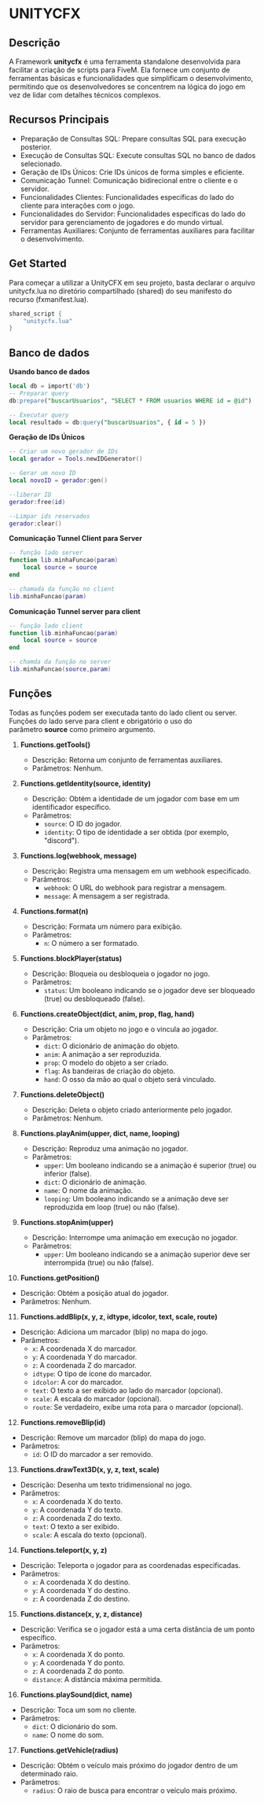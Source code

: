 # UNITYCFX
## Descrição
A Framework **unitycfx** é uma ferramenta standalone desenvolvida para facilitar a criação de scripts para FiveM. Ela fornece um conjunto de ferramentas básicas e funcionalidades que simplificam o desenvolvimento, permitindo que os desenvolvedores se concentrem na lógica do jogo em vez de lidar com detalhes técnicos complexos.

## Recursos Principais
- Preparação de Consultas SQL: Prepare consultas SQL para execução posterior. 
- Execução de Consultas SQL: Execute consultas SQL no banco de dados selecionado.
- Geração de IDs Únicos: Crie IDs únicos de forma simples e eficiente.
- Comunicação Tunnel: Comunicação bidirecional entre o cliente e o servidor.
- Funcionalidades Clientes: Funcionalidades específicas do lado do cliente para interações com o jogo.
- Funcionalidades do Servidor: Funcionalidades específicas do lado do servidor para gerenciamento de jogadores e do mundo virtual.
- Ferramentas Auxiliares: Conjunto de ferramentas auxiliares para facilitar o desenvolvimento.
## Get Started
Para começar a utilizar a UnityCFX em seu projeto, basta declarar o arquivo unitycfx.lua no diretório compartilhado (shared) do seu manifesto do recurso (fxmanifest.lua).
```lua
shared_script {
    "unitycfx.lua"
}
```
## Banco de dados
**Usando banco de dados**
```sql
local db = import('db')
-- Preparar query
db:prepare("buscarUsuarios", "SELECT * FROM usuarios WHERE id = @id")

-- Executar query
local resultado = db:query("buscarUsuarios", { id = 5 })
```
**Geração de IDs Únicos**
```lua
-- Criar um novo gerador de IDs
local gerador = Tools.newIDGenerator()

-- Gerar um novo ID
local novoID = gerador:gen()

--liberar ID
gerador:free(id)

--Limpar ids reservados
gerador:clear()
```
**Comunicação Tunnel Client para Server**
```lua
-- função lado server
function lib.minhaFuncao(param)
    local source = source
end

-- chamada da função no client
lib.minhaFuncao(param)
```
**Comunicação Tunnel server para client**
```lua
-- função lado client
function lib.minhaFuncao(param)
    local source = source
end

-- chamda da função no server
lib.minhaFuncao(source,param)
```
## Funções
Todas as funções podem ser executada tanto do lado client ou server. Funções do lado serve para client e obrigatório o uso do parâmetro **source** como primeiro argumento.
1. **Functions.getTools()**
   - Descrição: Retorna um conjunto de ferramentas auxiliares.
   - Parâmetros: Nenhum.

2. **Functions.getIdentity(source, identity)**
   - Descrição: Obtém a identidade de um jogador com base em um identificador específico.
   - Parâmetros:
     - `source`: O ID do jogador.
     - `identity`: O tipo de identidade a ser obtida (por exemplo, "discord").

3. **Functions.log(webhook, message)**
   - Descrição: Registra uma mensagem em um webhook especificado.
   - Parâmetros:
     - `webhook`: O URL do webhook para registrar a mensagem.
     - `message`: A mensagem a ser registrada.

4. **Functions.format(n)**
   - Descrição: Formata um número para exibição.
   - Parâmetros:
     - `n`: O número a ser formatado.

5. **Functions.blockPlayer(status)**
   - Descrição: Bloqueia ou desbloqueia o jogador no jogo.
   - Parâmetros:
     - `status`: Um booleano indicando se o jogador deve ser bloqueado (true) ou desbloqueado (false).

6. **Functions.createObject(dict, anim, prop, flag, hand)**
   - Descrição: Cria um objeto no jogo e o vincula ao jogador.
   - Parâmetros:
     - `dict`: O dicionário de animação do objeto.
     - `anim`: A animação a ser reproduzida.
     - `prop`: O modelo do objeto a ser criado.
     - `flag`: As bandeiras de criação do objeto.
     - `hand`: O osso da mão ao qual o objeto será vinculado.

7. **Functions.deleteObject()**
   - Descrição: Deleta o objeto criado anteriormente pelo jogador.
   - Parâmetros: Nenhum.

8. **Functions.playAnim(upper, dict, name, looping)**
   - Descrição: Reproduz uma animação no jogador.
   - Parâmetros:
     - `upper`: Um booleano indicando se a animação é superior (true) ou inferior (false).
     - `dict`: O dicionário de animação.
     - `name`: O nome da animação.
     - `looping`: Um booleano indicando se a animação deve ser reproduzida em loop (true) ou não (false).

9. **Functions.stopAnim(upper)**
   - Descrição: Interrompe uma animação em execução no jogador.
   - Parâmetros:
     - `upper`: Um booleano indicando se a animação superior deve ser interrompida (true) ou não (false).

10. **Functions.getPosition()**
   - Descrição: Obtém a posição atual do jogador.
   - Parâmetros: Nenhum.

11. **Functions.addBlip(x, y, z, idtype, idcolor, text, scale, route)**
   - Descrição: Adiciona um marcador (blip) no mapa do jogo.
   - Parâmetros:
     - `x`: A coordenada X do marcador.
     - `y`: A coordenada Y do marcador.
     - `z`: A coordenada Z do marcador.
     - `idtype`: O tipo de ícone do marcador.
     - `idcolor`: A cor do marcador.
     - `text`: O texto a ser exibido ao lado do marcador (opcional).
     - `scale`: A escala do marcador (opcional).
     - `route`: Se verdadeiro, exibe uma rota para o marcador (opcional).

12. **Functions.removeBlip(id)**
   - Descrição: Remove um marcador (blip) do mapa do jogo.
   - Parâmetros:
     - `id`: O ID do marcador a ser removido.

13. **Functions.drawText3D(x, y, z, text, scale)**
   - Descrição: Desenha um texto tridimensional no jogo.
   - Parâmetros:
     - `x`: A coordenada X do texto.
     - `y`: A coordenada Y do texto.
     - `z`: A coordenada Z do texto.
     - `text`: O texto a ser exibido.
     - `scale`: A escala do texto (opcional).

14. **Functions.teleport(x, y, z)**
   - Descrição: Teleporta o jogador para as coordenadas especificadas.
   - Parâmetros:
     - `x`: A coordenada X do destino.
     - `y`: A coordenada Y do destino.
     - `z`: A coordenada Z do destino.

15. **Functions.distance(x, y, z, distance)**
   - Descrição: Verifica se o jogador está a uma certa distância de um ponto específico.
   - Parâmetros:
     - `x`: A coordenada X do ponto.
     - `y`: A coordenada Y do ponto.
     - `z`: A coordenada Z do ponto.
     - `distance`: A distância máxima permitida.

16. **Functions.playSound(dict, name)**
   - Descrição: Toca um som no cliente.
   - Parâmetros:
     - `dict`: O dicionário do som.
     - `name`: O nome do som.

17. **Functions.getVehicle(radius)**
   - Descrição: Obtém o veículo mais próximo do jogador dentro de um determinado raio.
   - Parâmetros:
     - `radius`: O raio de busca para encontrar o veículo mais próximo.



